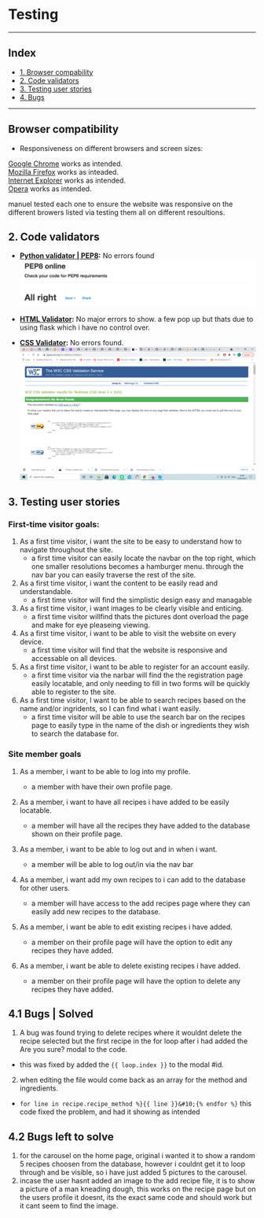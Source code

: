 <h1>Testing</h1>

---

## Index 
- <a href="#browser">1. Browser compability</a>
- <a href="#validators">2. Code validators</a>
- <a href="#user-stories">3. Testing user stories </a>
- <a href="#bugs">4. Bugs</a>

---
<span id="browser"></span>

## Browser compatibility
- Responsiveness on different browsers and screen sizes:

[Google Chrome](https://google.com) works as intended.<br>
[Mozilla Firefox](https://www.mozilla.org/en-GB/firefox/new/) works as inteaded.<br>
[Internet Explorer](https://www.microsoft.com/en-gb/download/internet-explorer.aspx) works as intended.<br>
[Opera](https://www.opera.com/) works as intended.<br>

manuel tested each one to ensure the website was responsive on the different browers listed via testing them all on different resoultions.

<span id="validators"></span>

## 2. Code validators

- **[Python validator | PEP8](http://pep8online.com/):** No errors found
![python validator](readme-files/python-validator.png)

- **[HTML Validator](https://validator.w3.org/):** No major errors to show.
a few pop up but thats due to using flask which i have no control over.

- **[CSS Validator](https://jigsaw.w3.org/css-validator/):** No errors found.
![CSS Validator](readme-files/cssjigsawvalidator.png)


<span id="user-stories"></span>

## 3. Testing user stories 

### First-time visitor goals:
1. As a first time visitor, i want the site to be easy to understand how to navigate throughout the site.
    - a first time visitor can easily locate the navbar on the top right, which one smaller resolutions becomes a hamburger menu. through the nav bar you can easily traverse the rest of the site.
2. As a first time visitor, i want the content to be easily read and understandable.
    - a first time visitor will find the simplistic design easy and managable
3. As a first time visitor, i want images to be clearly visible and enticing.
    - a first time visitor willfind thats the pictures dont overload the page and make for eye pleaseing viewing.
4. As a first time visitor, i want to be able to visit the website on every device. 
    - a first time visitor will find that the website is responsive and accessable on all devices. 
5. As a first time visitor, i want to be able to register for an account easily.
    - a first time visitor via the narbar will find the the registration page easily locatable, and only needing to fill in two forms will be quickly able to register to the site. 
6. As a first time visitor, I want to be able to search recipes based on the name and/or ingridents, so I can find what i want easily.
    - a first time visitor will be able to use the search bar on the recipes page to easily type in the name of the dish or ingredients they wish to search the database for.

### Site member goals
1. As a member, i want to be able to log into my profile.
    -  a member with have their own profile page.
2. As a member, i want to have all recipes i have added to be easily locatable.
    - a member will have all the recipes they have added to the database shown on their profile page.
3. As a member, i want to be able to log out and in when i want.
    - a member  will be able to log out/in via the nav bar
4. As a member, i want add my own recipes to i can add to the database for other users.
    - a member will have access to the add recipes page where they can easily add new recipes to the database. 
5. As a member, i want be able to edit existing recipes i have added. 
    - a member on their profile page will have the option to edit any recipes they have added.
6. As a member, i want be able to delete existing recipes i have added. 
    - a member on their profile page will have the option to delete any recipes they have added.

    <span id="bugs"></span>

## 4.1 Bugs | Solved
1. A bug was found trying to delete recipes where it wouldnt delete the recipe selected but the first recipe in the for loop after i had added the Are you sure? modal to the code.
  -  this was fixed by added the `{{ loop.index }}` to the modal #id.
2. when editing the file would come back as an array for the method and ingredients.
  -  `for line in recipe.recipe_method %}{{ line }}&#10;{% endfor %}` this code fixed the problem, and had it showing as intended


## 4.2 Bugs left to solve
1. for the carousel on the home page, original i wanted it to show a random 5 recipes choosen from the database, however i couldnt get it to loop through and be visible, so i have just added 5 pictures to the carousel.
2. incase the user hasnt added an image to the add recipe file, it is to show a picture of a man kneading dough, this works on the recipe page but on the users profile it doesnt, its the exact same code and should work but it cant seem to find the image.